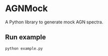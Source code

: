 # AGNMock

A Python library to generate mock AGN spectra.


## Run example
```
python example.py
```
